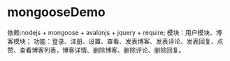 # mongooseDemo
依赖:nodejs + mongoose + avalonjs + jquery + require;
模块：用户模块、博客模块；
功能：登录、注册、设置、查看、发表博客、发表评论、发表回复、点赞、查看博客列表，博客详情、删除博客、删除评论、删除回复。
